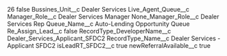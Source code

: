 <?xml version="1.0" encoding="UTF-8"?>
<CustomMetadata xmlns="http://soap.sforce.com/2006/04/metadata" xmlns:xsi="http://www.w3.org/2001/XMLSchema-instance" xmlns:xsd="http://www.w3.org/2001/XMLSchema">
    <label>26</label>
    <protected>false</protected>
    <values>
        <field>Bussines_Unit__c</field>
        <value xsi:type="xsd:string">Dealer Services</value>
    </values>
    <values>
        <field>Live_Agent_Queue__c</field>
        <value xsi:nil="true"/>
    </values>
    <values>
        <field>Manager_Role__c</field>
        <value xsi:type="xsd:string">Dealer Services Manager</value>
    </values>
    <values>
        <field>None_Manager_Role__c</field>
        <value xsi:type="xsd:string">Dealer Services Rep</value>
    </values>
    <values>
        <field>Queue_Name__c</field>
        <value xsi:type="xsd:string">Auto-Lending Opportunity Queue</value>
    </values>
    <values>
        <field>Re_Assign_Lead__c</field>
        <value xsi:type="xsd:boolean">false</value>
    </values>
    <values>
        <field>RecordType_DeveloperName__c</field>
        <value xsi:type="xsd:string">Dealer_Services_Applicant_SFDC2</value>
    </values>
    <values>
        <field>RecordType_Name__c</field>
        <value xsi:type="xsd:string">Dealer Services - Applicant SFDC2</value>
    </values>
    <values>
        <field>isLeadRT_SFDC2__c</field>
        <value xsi:type="xsd:boolean">true</value>
    </values>
    <values>
        <field>newReferralAvailable__c</field>
        <value xsi:type="xsd:boolean">true</value>
    </values>
</CustomMetadata>
